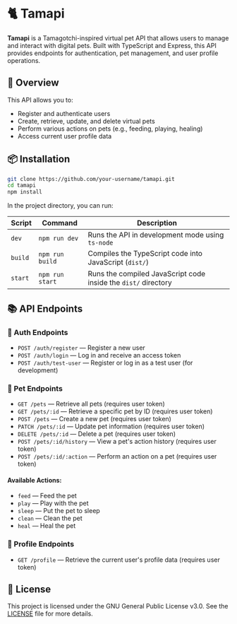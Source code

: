 # 🐈 Tamapi

**Tamapi** is a Tamagotchi-inspired virtual pet API that allows users to manage and interact with digital pets. Built with TypeScript and Express, this API provides endpoints for authentication, pet management, and user profile operations.

## 🚀 Overview

This API allows you to:

- Register and authenticate users
- Create, retrieve, update, and delete virtual pets
- Perform various actions on pets (e.g., feeding, playing, healing)
- Access current user profile data

## 📦 Installation

```bash
git clone https://github.com/your-username/tamapi.git
cd tamapi
npm install
```

In the project directory, you can run:

| Script  | Command         | Description                                                    |
| ------- | --------------- | -------------------------------------------------------------- |
| `dev`   | `npm run dev`   | Runs the API in development mode using `ts-node`               |
| `build` | `npm run build` | Compiles the TypeScript code into JavaScript (`dist/`)         |
| `start` | `npm run start` | Runs the compiled JavaScript code inside the `dist/` directory |

## 📚 API Endpoints

### 🔐 Auth Endpoints

- `POST /auth/register` — Register a new user
- `POST /auth/login` — Log in and receive an access token
- `POST /auth/test-user` — Register or log in as a test user (for development)

### 🐾 Pet Endpoints

- `GET /pets` — Retrieve all pets (requires user token)
- `GET /pets/:id` — Retrieve a specific pet by ID (requires user token)
- `POST /pets` — Create a new pet (requires user token)
- `PATCH /pets/:id` — Update pet information (requires user token)
- `DELETE /pets/:id` — Delete a pet (requires user token)
- `POST /pets/:id/history` — View a pet's action history (requires user token)
- `POST /pets/:id/:action` — Perform an action on a pet (requires user token)

#### Available Actions:

- `feed` — Feed the pet
- `play` — Play with the pet
- `sleep` — Put the pet to sleep
- `clean` — Clean the pet
- `heal` — Heal the pet

### 👤 Profile Endpoints

- `GET /profile` — Retrieve the current user's profile data (requires user token)

## 📜 License

This project is licensed under the GNU General Public License v3.0.
See the [LICENSE](https://github.com/dybdeskarphet/mcfetch/blob/main/LICENSE) file for more details.
